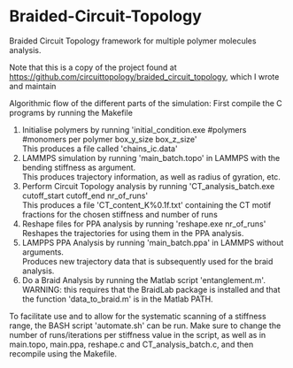 # Braided-Circuit-Topology
Braided Circuit Topology framework for multiple polymer molecules analysis.

Note that this is a copy of the project found at https://github.com/circuittopology/braided_circuit_topology, which I wrote and maintain

Algorithmic flow of the different parts of the simulation:
First compile the C programs by running the Makefile

<ol>
  <li> Initialise polymers by running 'initial_condition.exe #polymers #monomers per polymer box_y_size box_z_size' </li>
  This produces a file called 'chains_ic.data'
  <li> LAMMPS simulation by running 'main_batch.topo' in LAMMPS with the bending stiffness as argument. </li>
  This produces trajectory information, as well as radius of gyration, etc.
  <li> Perform Circuit Topology analysis by running 'CT_analysis_batch.exe cutoff_start cutoff_end nr_of_runs' </li>
  This produces a file 'CT_content_K%0.1f.txt' containing the CT motif fractions for the chosen stiffness and number of runs
  <li> Reshape files for PPA analysis by running 'reshape.exe nr_of_runs' </li>
  Reshapes the trajectories for using them in the PPA analysis.
  <li> LAMPPS PPA Analysis by running 'main_batch.ppa' in LAMMPS without arguments. </li>
  Produces new trajectory data that is subsequently used for the braid analysis.
  <li> Do a Braid Analysis by running the Matlab script 'entanglement.m'. WARNING: this requires that the BraidLab package is installed and that the function 'data_to_braid.m' is in the Matlab PATH. </li>
</ol>

To facilitate use and to allow for the systematic scanning of a stiffness range, the BASH script 'automate.sh' can be run. Make sure to change the number of runs/iterations per stiffness value in the script, as well as in main.topo, main.ppa, reshape.c and CT_analysis_batch.c, and then recompile using the Makefile.
